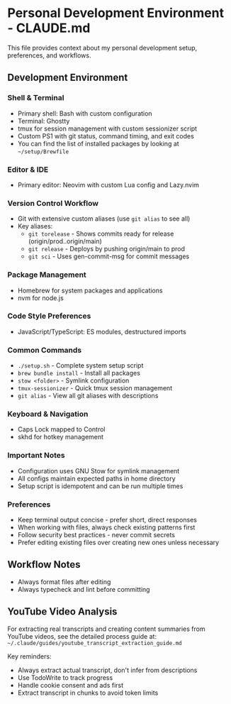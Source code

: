 # Personal Development Environment - CLAUDE.md

This file provides context about my personal development setup, preferences, and workflows.

## Development Environment

### Shell & Terminal

- Primary shell: Bash with custom configuration
- Terminal: Ghostty
- tmux for session management with custom sessionizer script
- Custom PS1 with git status, command timing, and exit codes
- You can find the list of installed packages by looking at `~/setup/Brewfile`

### Editor & IDE

- Primary editor: Neovim with custom Lua config and Lazy.nvim

### Version Control Workflow

- Git with extensive custom aliases (use `git alias` to see all)
- Key aliases:
  - `git torelease` - Shows commits ready for release (origin/prod..origin/main)
  - `git release` - Deploys by pushing origin/main to prod
  - `git sci` - Uses gen-commit-msg for commit messages

### Package Management

- Homebrew for system packages and applications
- nvm for node.js

### Code Style Preferences

- JavaScript/TypeScript: ES modules, destructured imports

### Common Commands

- `./setup.sh` - Complete system setup script
- `brew bundle install` - Install all packages
- `stow <folder>` - Symlink configuration
- `tmux-sessionizer` - Quick tmux session management
- `git alias` - View all git aliases with descriptions

### Keyboard & Navigation

- Caps Lock mapped to Control
- skhd for hotkey management

### Important Notes

- Configuration uses GNU Stow for symlink management
- All configs maintain expected paths in home directory
- Setup script is idempotent and can be run multiple times

### Preferences

- Keep terminal output concise - prefer short, direct responses
- When working with files, always check existing patterns first
- Follow security best practices - never commit secrets
- Prefer editing existing files over creating new ones unless necessary

## Workflow Notes

- Always format files after editing
- Always typecheck and lint before committing

## YouTube Video Analysis

For extracting real transcripts and creating content summaries from YouTube videos, see the detailed process guide at: `~/.claude/guides/youtube_transcript_extraction_guide.md`

Key reminders:

- Always extract actual transcript, don't infer from descriptions
- Use TodoWrite to track progress
- Handle cookie consent and ads first
- Extract transcript in chunks to avoid token limits
